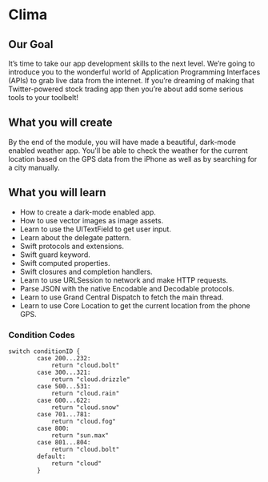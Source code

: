
#  Clima

## Our Goal

It’s time to take our app development skills to the next level. We’re going to introduce you to the wonderful world of Application Programming Interfaces (APIs) to grab live data from the internet. If you’re dreaming of making that Twitter-powered stock trading app then you’re about add some serious tools to your toolbelt!


## What you will create

By the end of the module, you will have made a beautiful, dark-mode enabled weather app. You'll be able to check the weather for the current location based on the GPS data from the iPhone as well as by searching for a city manually. 

## What you will learn

* How to create a dark-mode enabled app.
* How to use vector images as image assets.
* Learn to use the UITextField to get user input. 
* Learn about the delegate pattern.
* Swift protocols and extensions. 
* Swift guard keyword. 
* Swift computed properties.
* Swift closures and completion handlers.
* Learn to use URLSession to network and make HTTP requests.
* Parse JSON with the native Encodable and Decodable protocols. 
* Learn to use Grand Central Dispatch to fetch the main thread.
* Learn to use Core Location to get the current location from the phone GPS. 

### Condition Codes
```
switch conditionID {
        case 200...232:
            return "cloud.bolt"
        case 300...321:
            return "cloud.drizzle"
        case 500...531:
            return "cloud.rain"
        case 600...622:
            return "cloud.snow"
        case 701...781:
            return "cloud.fog"
        case 800:
            return "sun.max"
        case 801...804:
            return "cloud.bolt"
        default:
            return "cloud"
        }
```

